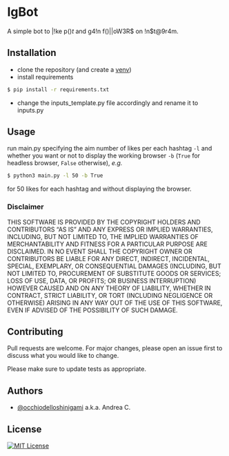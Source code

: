 # IgBot
A simple bot to |!ke p()$t$ and g4!n f()||oW3R$ on !n$t@9r4m.

## Installation
- clone the repository (and create a [venv](https://towardsdatascience.com/getting-started-with-python-virtual-environments-252a6bd2240))
- install requirements
```bash
$ pip install -r requirements.txt
```
- change the inputs_template.py file accordingly and rename it to inputs.py

## Usage
run main.py specifying the aim number of likes per each hashtag `-l` and whether you want or not to display the working browser `-b` (`True` for headless browser, `False` otherwise), *e.g.*
```bash
$ python3 main.py -l 50 -b True
```
for 50 likes for each hashtag and without displaying the browser.

### Disclaimer

THIS SOFTWARE IS PROVIDED BY THE COPYRIGHT HOLDERS AND CONTRIBUTORS “AS IS” AND ANY EXPRESS OR IMPLIED WARRANTIES, INCLUDING, BUT NOT LIMITED TO, THE IMPLIED WARRANTIES OF MERCHANTABILITY AND FITNESS FOR A PARTICULAR PURPOSE ARE DISCLAIMED. IN NO EVENT SHALL THE COPYRIGHT OWNER OR CONTRIBUTORS BE LIABLE FOR ANY DIRECT, INDIRECT, INCIDENTAL, SPECIAL, EXEMPLARY, OR CONSEQUENTIAL DAMAGES (INCLUDING, BUT NOT LIMITED TO, PROCUREMENT OF SUBSTITUTE GOODS OR SERVICES; LOSS OF USE, DATA, OR PROFITS; OR BUSINESS INTERRUPTION) HOWEVER CAUSED AND ON ANY THEORY OF LIABILITY, WHETHER IN CONTRACT, STRICT LIABILITY, OR TORT (INCLUDING NEGLIGENCE OR OTHERWISE) ARISING IN ANY WAY OUT OF THE USE OF THIS SOFTWARE, EVEN IF ADVISED OF THE POSSIBILITY OF SUCH DAMAGE.

## Contributing

Pull requests are welcome. For major changes, please open an issue first
to discuss what you would like to change.

Please make sure to update tests as appropriate.

## Authors

- [@occhiodelloshinigami](https://www.github.com/occhiodelloshinigami) a.k.a. Andrea C.

## License

[![MIT License](https://img.shields.io/badge/License-MIT-green.svg)](https://choosealicense.com/licenses/mit/)
